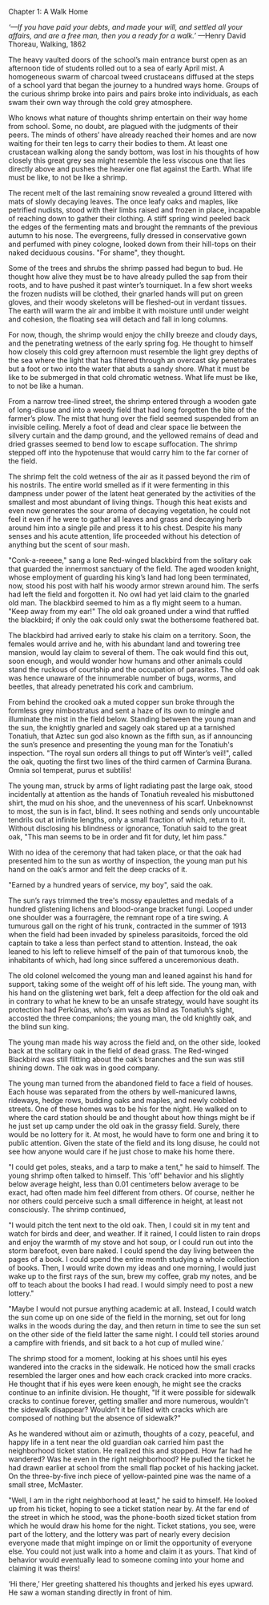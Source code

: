 Chapter 1: A Walk Home*‘—If you have paid your debts, and made your will, and settled all your affairs, and are a free man, then you a ready for a walk.’* —Henry David Thoreau, Walking, 1862 The heavy vaulted doors of the school’s main entrance burst open as an afternoon tide of students rolled out to a sea of early April mist. A homogeneous swarm of charcoal tweed crustaceans diffused at the steps of a school yard that began the journey to a hundred ways home. Groups of the curious shrimp broke into pairs and pairs broke into individuals, as each swam their own way through the cold grey atmosphere.
Who knows what nature of thoughts shrimp entertain on their way home from school. Some, no doubt, are plagued with the judgments of their peers. The minds of others’ have already reached their homes and are now waiting for their ten legs to carry their bodies to them. At least one crustacean walking along the sandy bottom, was lost in his thoughts of how closely this great grey sea might resemble the less viscous one that lies directly above and pushes the heavier one flat against the Earth. What life must be like, to not be like a shrimp.
The recent melt of the last remaining snow revealed a ground littered with mats of slowly decaying leaves. The once leafy oaks and maples, like petrified nudists, stood with their limbs raised and frozen in place, incapable of reaching down to gather their clothing. A stiff spring wind peeled back the edges of the fermenting mats and brought the remnants of the previous autumn to his nose. The evergreens, fully dressed in conservative gown and perfumed with piney cologne, looked down from their hill-tops on their naked deciduous cousins. "For shame", they thought.
Some of the trees and shrubs the shrimp passed had begun to bud. He thought how alive they must be to have already pulled the sap from their roots, and to have pushed it past winter’s tourniquet. In a few short weeks the frozen nudists will be clothed, their gnarled hands will put on green gloves, and their woody skeletons will be fleshed-out in verdant tissues. The earth will warm the air and imbibe it with moisture until under weight and cohesion, the floating sea will detach and fall in long columns. 
For now, though, the shrimp would enjoy the chilly breeze and cloudy days, and the penetrating wetness of the early spring fog. He thought to himself how closely this cold grey afternoon must resemble the light grey depths of the sea where the light that has filtered through an overcast sky penetrates but a foot or two into the water that abuts a sandy shore. What it must be like to be submerged in that cold chromatic wetness. What life must be like, to not be like a human.
From a narrow tree-lined street, the shrimp entered through a wooden gate of long-disuse and into a weedy field that had long forgotten the bite of the farmer’s plow. The mist that hung over the field seemed suspended from an invisible ceiling. Merely a foot of dead and clear space lie between the silvery curtain and the damp ground, and the yellowed remains of dead and dried grasses seemed to bend low to escape suffocation. The shrimp stepped off into the hypotenuse that would carry him to the far corner of the field. 
The shrimp felt the cold wetness of the air as it passed beyond the rim of his nostrils. The entire world smelled as if it were fermenting in this dampness under power of the latent heat generated by the activities of the smallest and most abundant of living things. Though this heat exists and even now generates the sour aroma of decaying vegetation, he could not feel it even if he were to gather all leaves and grass and decaying herb around him into a single pile and press it to his chest. Despite his many senses and his acute attention, life proceeded without his detection of anything but the scent of sour mash.
"Conk-a-reeeee," sang a lone Red-winged blackbird from the solitary oak that guarded the innermost sanctuary of the field. The aged wooden knight, whose employment of guarding his king’s land had long been terminated, now, stood his post with half his woody armor strewn around him. The serfs had left the field and forgotten it. No owl had yet laid claim to the gnarled old man. The blackbird seemed to him as a fly might seem to a human. "Keep away from my ear!" The old oak groaned under a wind that ruffled the blackbird; if only the oak could only swat the bothersome feathered bat.
The blackbird had arrived early to stake his claim on a territory. Soon, the females would arrive and he, with his abundant land and towering tree mansion, would lay claim to several of them. The oak would find this out, soon enough, and would wonder how humans and other animals could stand the ruckous of courtship and the occupation of parasites. The old oak was hence unaware of the innumerable number of bugs, worms, and beetles, that already penetrated his cork and cambrium.From behind the crooked oak a muted copper sun broke through the formless grey nimbostratus and sent a haze of its own to mingle and illuminate the mist in the field below. Standing between the young man and the sun, the knightly gnarled and sagely oak stared up at a tarnished Tonatiuh, that Aztec sun god also known as the fifth sun, as if announcing the sun’s presence and presenting the young man for the Tonatiuh's inspection. "The royal sun orders all things to put off Winter’s veil!", called the oak, quoting the first two lines of the third carmen of Carmina Burana. Omnia sol temperat, purus et subtilis!The young man, struck by arms of light radiating past the large oak, stood incidentally at attention as the hands of Tonatiuh revealed his misbuttoned shirt, the mud on his shoe, and the unevenness of his scarf. Unbeknownst to most, the sun is in fact, blind. It sees nothing and sends only uncountable tendrils out at infinite lengths, only a small fraction of which, return to it. Without disclosing his blindness or ignorance, Tonatiuh said to the great oak, "This man seems to be in order and fit for duty, let him pass."
With no idea of the ceremony that had taken place, or that the oak had presented him to the sun as worthy of inspection, the young man put his hand on the oak’s armor and felt the deep cracks of it. 
"Earned by a hundred years of service, my boy", said the oak. 
The sun’s rays trimmed the tree's mossy epaulettes and medals of a hundred glistening lichens and blood-orange bracket fungi. Looped under one shoulder was a fourragère, the remnant rope of a tire swing. A tumurous gall on the right of his trunk, contracted in the summer of 1913 when the field had been invaded by spineless parasitoids, forced the old captain to take a less than perfect stand to attention. Instead, the oak leaned to his left to relieve himself of the pain of that tumorous knob, the inhabitants of which, had long since suffered a unceremonious death. 
The old colonel welcomed the young man and leaned against his hand for support, taking some of the weight off of his left side. The young man, with his hand on the glistening wet bark, felt a deep affection for the old oak and in contrary to what he knew to be an unsafe strategy, would have sought its protection had Perkūnas, who’s aim was as blind as Tonatiuh’s sight, accosted the three companions; the young man, the old knightly oak, and the blind sun king.The young man made his way across the field and, on the other side, looked back at the solitary oak in the field of dead grass. The Red-winged Blackbird was still flitting about the oak’s branches and the sun was still shining down. The oak was in good company. 
The young man turned from the abandoned field to face a field of houses. Each house was separated from the others by well-manicured lawns, rideways, hedge rows, budding oaks and maples, and newly cobbled streets. One of these homes was to be his for the night. He walked on to where the card station should be and thought about how things might be if he just set up camp under the old oak in the grassy field. Surely, there would be no lottery for it. At most, he would have to form one and bring it to public attention. Given the state of the field and its long disuse, he could not see how anyone would care if he just chose to make his home there."I could get poles, steaks, and a tarp to make a tent," he said to himself. The young shrimp often talked to himself. This 'off' behavior and his slightly below average height, less than 0.01 centimeters below average to be exact, had often made him feel different from others. Of course, neither he nor others could perceive such a small difference in height, at least not consciously. The shrimp continued,
"I would pitch the tent next to the old oak. Then, I could sit in my tent and watch for birds and deer, and weather. If it rained, I could listen to rain drops and enjoy the warmth of my stove and hot soup, or I could run out into the storm barefoot, even bare naked. I could spend the day living between the pages of a book. I could spend the entire month studying a whole collection of books. Then, I would write down my ideas and one morning, I would just wake up to the first rays of the sun, brew my coffee, grab my notes, and be off to teach about the books I had read. I would simply need to post a new lottery."
"Maybe I would not pursue anything academic at all. Instead, I could watch the sun come up on one side of the field in the morning, set out for long walks in the woods during the day, and then return in time to see the sun set on the other side of the field latter the same night. I could tell stories around a campfire with friends, and sit back to a hot cup of mulled wine.’The shrimp stood for a moment, looking at his shoes until his eyes wandered into the cracks in the sidewalk. He noticed how the small cracks resembled the larger ones and how each crack cracked into more cracks. He thought that if his eyes were keen enough, he might see the cracks continue to an infinite division. He thought, "If it were possible for sidewalk cracks to continue forever, getting smaller and more numerous, wouldn't the sidewalk disappear? Wouldn’t it be filled with cracks which are composed of nothing but the absence of sidewalk?"
As he wandered without aim or azimuth, thoughts of a cozy, peaceful, and happy life in a tent near the old guardian oak carried him past the neighborhood ticket station. He realized this and stopped. How far had he wandered? Was he even in the right neighborhood? He pulled the ticket he had drawn earlier at school from the small flap pocket of his hacking jacket. On the three-by-five inch piece of yellow-painted pine was the name of a small stree, McMaster. 
"Well, I am in the right neighborhood at least," he said to himself. He looked up from his ticket, hoping to see a ticket station near by. At the far end of the street in which he stood, was the phone-booth sized ticket station from which he would draw his home for the night. Ticket stations, you see, were part of the lottery, and the lottery was part of nearly every decision everyone made that might impinge on or limit the opportunity of everyone else. You could not just walk into a home and claim it as yours. That kind of behavior would eventually lead to someone coming into your home and claiming it was theirs!‘Hi there,’ Her greeting shattered his thoughts and jerked his eyes upward. He saw a woman standing directly in front of him.
